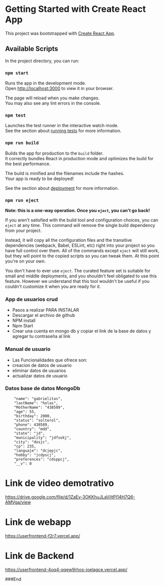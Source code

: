 # Getting Started with Create React App

This project was bootstrapped with [Create React App](https://github.com/facebook/create-react-app).

## Available Scripts

In the project directory, you can run:

### `npm start`

Runs the app in the development mode.\
Open [http://localhost:3000](http://localhost:3000) to view it in your browser.

The page will reload when you make changes.\
You may also see any lint errors in the console.

### `npm test`

Launches the test runner in the interactive watch mode.\
See the section about [running tests](https://facebook.github.io/create-react-app/docs/running-tests) for more information.

### `npm run build`

Builds the app for production to the `build` folder.\
It correctly bundles React in production mode and optimizes the build for the best performance.

The build is minified and the filenames include the hashes.\
Your app is ready to be deployed!

See the section about [deployment](https://facebook.github.io/create-react-app/docs/deployment) for more information.

### `npm run eject`

**Note: this is a one-way operation. Once you `eject`, you can't go back!**

If you aren't satisfied with the build tool and configuration choices, you can `eject` at any time. This command will remove the single build dependency from your project.

Instead, it will copy all the configuration files and the transitive dependencies (webpack, Babel, ESLint, etc) right into your project so you have full control over them. All of the commands except `eject` will still work, but they will point to the copied scripts so you can tweak them. At this point you're on your own.

You don't have to ever use `eject`. The curated feature set is suitable for small and middle deployments, and you shouldn't feel obligated to use this feature. However we understand that this tool wouldn't be useful if you couldn't customize it when you are ready for it.
### App de usuarios crud

- Pasos a realizar PARA INSTALAR
-  Descargar el archivo de github
- NPM install
- Npm Start
- Crear una cuenta en mongo db  y copiar el link de la base de datos y agregar tu contraseña al link

### Manual de usuario

- Las Funcionalidades que ofrece son:
-  creacion de datos de usuario
- eliminar datos de usuarios
- actualizar datos de usuario
### Datos base de datos MongoDb

        "name": "gabrielitas",
        "lastName": "holas",
        "MotherName": "438589",
        "age": 55,
        "birthday": 2000,
        "status": "solterol",
        "phone": 438589,
        "country": "mdd",
        "state": "jd",
        "municipality": "jdfsokj",
        "city": "dosjc",
        "cp": 235,
        "languaje": "dcjepjc",
        "hobby": "jcdpscj",
        "preferences": "cdsppcj",
        "__v": 0

# Link de video demotrativo
https://drive.google.com/file/d/1ZaEy-3OKKhuJLaViItPI14H7Q6-AMVga/view

# Link de webapp
https://userfrontend-f2r7.vercel.app/

# Link de Backend
https://userfrontend-4oq4-qqew9rhos-joelagce.vercel.app/

###End
